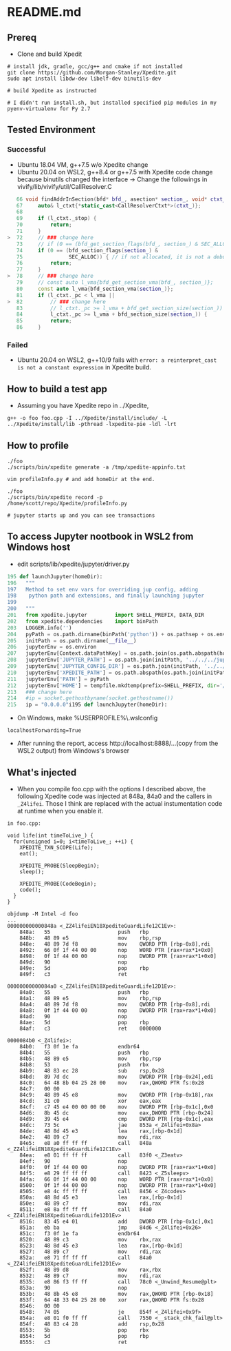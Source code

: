 # README.md

## Prereq

* Clone and build Xpedit

```
# install jdk, gradle, gcc/g++ and cmake if not installed
git clone https://github.com/Morgan-Stanley/Xpedite.git
sudo apt install libdw-dev libelf-dev binutils-dev

# build Xpedite as instructed

# I didn't run install.sh, but installed specified pip modules in my pyenv-virtualenv for Py 2.7
```

## Tested Environment

### Successful

* Ubuntu 18.04 VM, g++7.5 w/o Xpedite change
* Ubuntu 20.04 on WSL2, g++8.4 or g++7.5 with Xpedite code change because binutils changed the interface  -> Change the followings in vivify/lib/vivify/util/CallResolver.C

```cpp
   66 void findAddrInSection(bfd* bfd_, asection* section_, void* ctxt_) noexcept {
   67     auto& l_ctxt{*static_cast<CallResolverCtxt*>(ctxt_)};
   68
   69     if (l_ctxt._stop) {
   70         return;
   71     }
>  72     // ### change here
   73     // if (0 == (bfd_get_section_flags(bfd_, section_) & SEC_ALLOC))
   74     if (0 == (bfd_section_flags(section_) &
   75               SEC_ALLOC)) { // if not allocated, it is not a debug info section
   76         return;
   77     }
>  78     // ### change here
   79     // const auto l_vma{bfd_get_section_vma(bfd_, section_)};
   80     const auto l_vma{bfd_section_vma(section_)};
   81     if (l_ctxt._pc < l_vma ||
>  82         // ### change here
   83         // l_ctxt._pc >= l_vma + bfd_get_section_size(section_)) {
   84         l_ctxt._pc >= l_vma + bfd_section_size(section_)) {
   85         return;
   86     }
```


### Failed

* Ubuntu 20.04 on WSL2, g++10/9 fails with `error: a reinterpret_cast is not a constant expression` in Xpedite build.


## How to build a test app

* Assuming you have Xpedite repo in ../Xpedite,

```
g++ -o foo foo.cpp -I ../Xpedite/install/include/ -L ../Xpedite/install/lib -pthread -lxpedite-pie -ldl -lrt
```

## How to profile

```
./foo
./scripts/bin/xpedite generate -a /tmp/xpedite-appinfo.txt

vim profileInfo.py # and add homeDir at the end.

./foo
./scripts/bin/xpedite record -p /home/scott/repo/Xpedite/profileInfo.py

# jupyter starts up and you can see transactions
```

## To access Jupyter nootbook in WSL2 from Windows host

* edit scripts/lib/xpedite/jupyter/driver.py

```py
195 def launchJupyter(homeDir):
196   """
197   Method to set env vars for overriding jup config, adding
198    python path and extensions, and finally launching jupyter
199
200   """
201   from xpedite.jupyter         import SHELL_PREFIX, DATA_DIR
202   from xpedite.dependencies    import binPath
203   LOGGER.info('')
204   pyPath = os.path.dirname(binPath('python')) + os.pathsep + os.environ['PATH']
205   initPath = os.path.dirname(__file__)
206   jupyterEnv = os.environ
207   jupyterEnv[Context.dataPathKey] = os.path.join(os.path.abspath(homeDir), DATA_DIR)
208   jupyterEnv['JUPYTER_PATH'] = os.path.join(initPath, '../../../jupyter/extensions/')
209   jupyterEnv['JUPYTER_CONFIG_DIR'] = os.path.join(initPath, '../../../jupyter/config/')
210   jupyterEnv['XPEDITE_PATH'] = os.path.abspath(os.path.join(initPath, '../../'))
211   jupyterEnv['PATH'] = pyPath
212   jupyterEnv['HOME'] = tempfile.mkdtemp(prefix=SHELL_PREFIX, dir='/tmp')
213   ### change here
214   #ip = socket.gethostbyname(socket.gethostname())
215   ip = "0.0.0.0"i195 def launchJupyter(homeDir):
```

* On Windows, make %USERPROFILE%\\.wslconfig

```
localhostForwarding=True
```

* After running the report, access http://localhost:8888/...(copy from the WSL2 output) from Windows's browser


## What's injected

* When you compile foo.cpp with the options I described above, the following Xpedite code was injected at 848a, 84a0 and the callers in `_Z4lifei`. Those I think are replaced with the actual instumentation code at runtime when you enable it.

```
in foo.cpp:

void life(int timeToLive_) {
  for(unsigned i=0; i<timeToLive_; ++i) {
    XPEDITE_TXN_SCOPE(Life);
    eat();

    XPEDITE_PROBE(SleepBegin);
    sleep();

    XPEDITE_PROBE(CodeBegin);
    code();
  }
}

objdump -M Intel -d foo
...
000000000000848a <_ZZ4lifeiEN18XpediteGuardLife12C1Ev>:
    848a:	55                   	push   rbp
    848b:	48 89 e5             	mov    rbp,rsp
    848e:	48 89 7d f8          	mov    QWORD PTR [rbp-0x8],rdi
    8492:	66 0f 1f 44 00 00    	nop    WORD PTR [rax+rax*1+0x0]
    8498:	0f 1f 44 00 00       	nop    DWORD PTR [rax+rax*1+0x0]
    849d:	90                   	nop
    849e:	5d                   	pop    rbp
    849f:	c3                   	ret

00000000000084a0 <_ZZ4lifeiEN18XpediteGuardLife12D1Ev>:
    84a0:	55                   	push   rbp
    84a1:	48 89 e5             	mov    rbp,rsp
    84a4:	48 89 7d f8          	mov    QWORD PTR [rbp-0x8],rdi
    84a8:	0f 1f 44 00 00       	nop    DWORD PTR [rax+rax*1+0x0]
    84ad:	90                   	nop
    84ae:	5d                   	pop    rbp
    84af:	c3                   	ret    0000000

0000084b0 <_Z4lifei>:
    84b0:	f3 0f 1e fa          	endbr64
    84b4:	55                   	push   rbp
    84b5:	48 89 e5             	mov    rbp,rsp
    84b8:	53                   	push   rbx
    84b9:	48 83 ec 28          	sub    rsp,0x28
    84bd:	89 7d dc             	mov    DWORD PTR [rbp-0x24],edi
    84c0:	64 48 8b 04 25 28 00 	mov    rax,QWORD PTR fs:0x28
    84c7:	00 00
    84c9:	48 89 45 e8          	mov    QWORD PTR [rbp-0x18],rax
    84cd:	31 c0                	xor    eax,eax
    84cf:	c7 45 e4 00 00 00 00 	mov    DWORD PTR [rbp-0x1c],0x0
    84d6:	8b 45 dc             	mov    eax,DWORD PTR [rbp-0x24]
    84d9:	39 45 e4             	cmp    DWORD PTR [rbp-0x1c],eax
    84dc:	73 5c                	jae    853a <_Z4lifei+0x8a>
    84de:	48 8d 45 e3          	lea    rax,[rbp-0x1d]
    84e2:	48 89 c7             	mov    rdi,rax
    84e5:	e8 a0 ff ff ff       	call   848a <_ZZ4lifeiEN18XpediteGuardLife12C1Ev>
    84ea:	e8 01 ff ff ff       	call   83f0 <_Z3eatv>
    84ef:	90                   	nop
    84f0:	0f 1f 44 00 00       	nop    DWORD PTR [rax+rax*1+0x0]
    84f5:	e8 29 ff ff ff       	call   8423 <_Z5sleepv>
    84fa:	66 0f 1f 44 00 00    	nop    WORD PTR [rax+rax*1+0x0]
    8500:	0f 1f 44 00 00       	nop    DWORD PTR [rax+rax*1+0x0]
    8505:	e8 4c ff ff ff       	call   8456 <_Z4codev>
    850a:	48 8d 45 e3          	lea    rax,[rbp-0x1d]
    850e:	48 89 c7             	mov    rdi,rax
    8511:	e8 8a ff ff ff       	call   84a0 <_ZZ4lifeiEN18XpediteGuardLife12D1Ev>
    8516:	83 45 e4 01          	add    DWORD PTR [rbp-0x1c],0x1
    851a:	eb ba                	jmp    84d6 <_Z4lifei+0x26>
    851c:	f3 0f 1e fa          	endbr64
    8520:	48 89 c3             	mov    rbx,rax
    8523:	48 8d 45 e3          	lea    rax,[rbp-0x1d]
    8527:	48 89 c7             	mov    rdi,rax
    852a:	e8 71 ff ff ff       	call   84a0 <_ZZ4lifeiEN18XpediteGuardLife12D1Ev>
    852f:	48 89 d8             	mov    rax,rbx
    8532:	48 89 c7             	mov    rdi,rax
    8535:	e8 86 f3 ff ff       	call   78c0 <_Unwind_Resume@plt>
    853a:	90                   	nop
    853b:	48 8b 45 e8          	mov    rax,QWORD PTR [rbp-0x18]
    853f:	64 48 33 04 25 28 00 	xor    rax,QWORD PTR fs:0x28
    8546:	00 00
    8548:	74 05                	je     854f <_Z4lifei+0x9f>
    854a:	e8 01 f0 ff ff       	call   7550 <__stack_chk_fail@plt>
    854f:	48 83 c4 28          	add    rsp,0x28
    8553:	5b                   	pop    rbx
    8554:	5d                   	pop    rbp
    8555:	c3                   	ret
```
